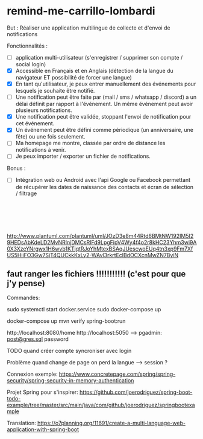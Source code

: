# remind-me-carrillo-lombardi
But :
    Réaliser une application multilingue de collecte et d'envoi de notifications
    
Fonctionnalités :

- [ ] application multi-utilisateur (s'enregistrer / supprimer son compte / social login)
- [x] Accessible en Français et en Anglais (détection de la langue du navigateur ET possibilité de forcer une langue)
- [x] En tant qu'utilisateur, je peux entrer manuellement des événements pour lesquels je souhaite être notifié.
- [ ] Une notification peut être faite par (mail / sms / whatsapp / discord) a un délai définit par rapport à l'événement. Un même événement peut avoir plusieurs notifications.
- [x] Une notification peut être validée, stoppant l'envoi de notification pour cet événement.
- [x] Un événement peut être défini comme périodique (un anniversaire, une fête) ou une fois seulement.
- [ ] Ma homepage me montre, classée par ordre de distance les notifications à venir.
- [ ] Je peux importer / exporter un fichier de notifications.

Bonus :

- [ ] Intégration web ou Android avec l'api Google ou Facebook permettant de récupérer les dates de naissance des contacts et écran de sélection / filtrage

<br>
<br>
<br>
<br>

http://www.plantuml.com/plantuml/uml/JOzD3e8m44Rtd6BMtNW192IM5I29HEDsAbKdeLD2MvNRInjDMCsRlFd9LpgFipV4Wy4f4o2r8kHC23Yhm3wi9A0X3XzeYNrgwx1H6wvb1KTjqtRJoYhMtexBSAqJUescwoEUq4tn3xp9Fm7XfUS5HiiFO3Gw7SjT4QUCkkKxLy2-WAvl3rkrtEclBdOCXcnMwZN7ByiN


## faut ranger les fichiers !!!!!!!!!!! (c'est pour que j'y pense)

Commandes:

sudo systemctl start docker.service
sudo docker-compose up

docker-compose up
mvn verify spring-boot:run

http://localhost:8080/home
http://localhost:5050 --> pgadmin: post@gres.sql password

TODO
    quand créer compte syncroniser avec login

Problème
    quand change de page on perd la langue --> session ?



Connexion exemple:
https://www.concretepage.com/spring/spring-security/spring-security-in-memory-authentication

Projet Spring pour s'inspirer:
https://github.com/joerodriguez/spring-boot-todo-example/tree/master/src/main/java/com/github/joerodriguez/springbootexample

Translation:
https://o7planning.org/11691/create-a-multi-language-web-application-with-spring-boot
